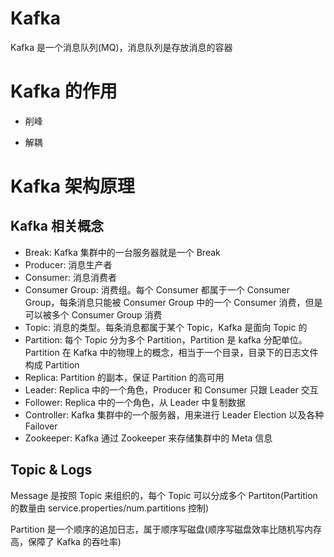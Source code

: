 # Kafka

Kafka 是一个消息队列(MQ)，消息队列是存放消息的容器

# Kafka 的作用

- 削峰

- 解耦

# Kafka 架构原理

## Kafka 相关概念

- Break: Kafka 集群中的一台服务器就是一个 Break
- Producer: 消息生产者
- Consumer: 消息消费者
- Consumer Group: 消费组。每个 Consumer 都属于一个 Consumer Group，每条消息只能被 Consumer Group 中的一个 Consumer 消费，但是可以被多个 Consumer Group 消费
- Topic: 消息的类型。每条消息都属于某个 Topic，Kafka 是面向 Topic 的
- Partition: 每个 Topic 分为多个 Partition，Partition 是 kafka 分配单位。Partition 在 Kafka 中的物理上的概念，相当于一个目录，目录下的日志文件构成 Partition
- Replica: Partition 的副本，保证 Partition 的高可用
- Leader: Replica 中的一个角色，Producer 和 Consumer 只跟 Leader 交互
- Follower: Replica 中的一个角色，从 Leader 中复制数据
- Controller: Kafka 集群中的一个服务器，用来进行 Leader Election 以及各种 Failover
- Zookeeper: Kafka 通过 Zookeeper 来存储集群中的 Meta 信息

## Topic & Logs

Message 是按照 Topic 来组织的，每个  Topic 可以分成多个 Partiton(Partition 的数量由 service.properties/num.partitions 控制)

Partition 是一个顺序的追加日志，属于顺序写磁盘(顺序写磁盘效率比随机写内存高，保障了 Kafka 的吞吐率)

